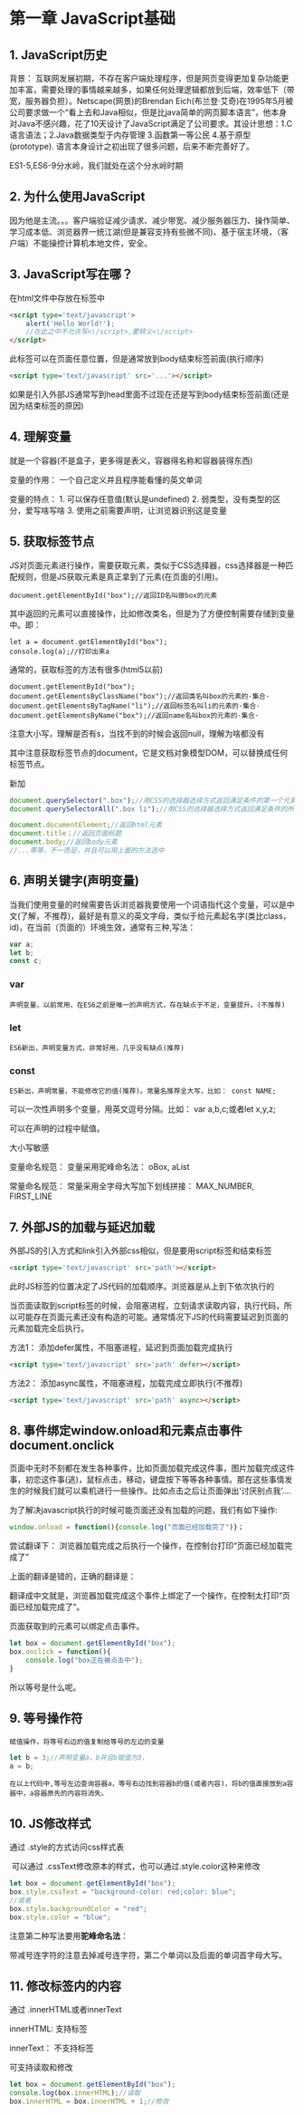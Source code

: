 # 第一章 JavaScript基础

## 1. JavaScript历史

背景： 互联网发展初期，不存在客户端处理程序，但是网页变得更加复杂功能更加丰富，需要处理的事情越来越多，如果任何处理逻辑都放到后端，效率低下（带宽，服务器负担）。Netscape(网景)的Brendan Eich(布兰登·艾奇)在1995年5月被公司要求做一个“看上去和Java相似，但是比java简单的网页脚本语言”，他本身对Java不感兴趣，花了10天设计了JavaScript满足了公司要求。其设计思想：1.C语言语法；2.Java数据类型于内存管理 3.函数第一等公民 4.基于原型(prototype). 语言本身设计之初出现了很多问题，后来不断完善好了。

ES1-5,ES6-9分水岭，我们就处在这个分水岭时期

## 2. 为什么使用JavaScript

因为他是主流。。。客户端验证减少请求、减少带宽、减少服务器压力、操作简单、学习成本低、浏览器界一统江湖(但是兼容支持有些微不同)、基于宿主环境，（客户端）不能操控计算机本地文件，安全。

## 3. JavaScript写在哪？

在html文件中存放在<script type='text/javascript'></script>标签中

```HTML
<script type='text/javascript'>
	alert('Hello World!');
    //在此之中不允许写<\/script>,要转义<\/script>
</script>
```

此标签可以在页面任意位置，但是通常放到body结束标签前面(执行顺序)

```html
<script type='text/javascript' src='...'></script>
```

如果是引入外部JS通常写到head里面不过现在还是写到body结束标签前面(还是因为结束标签的原因)

## 4. 理解变量

就是一个容器(不是盒子，更多得是表义，容器得名称和容器装得东西)

变量的作用： 一个自己定义并且程序能看懂的英文单词

变量的特点： 1. 可以保存任意值(默认是undefined) 2. 弱类型，没有类型的区分，爱写啥写啥 3. 使用之前需要声明，让浏览器识别这是变量

## 5. 获取标签节点

JS对页面元素进行操作，需要获取元素，类似于CSS选择器，css选择器是一种匹配规则，但是JS获取元素是真正拿到了元素(在页面的引用)。

```JS
document.getElementById("box");//返回ID名叫做box的元素
```

其中返回的元素可以直接操作，比如修改类名，但是为了方便控制需要存储到变量中。即：

```JS
let a = document.getElementById("box");
console.log(a);//打印出来a
```

通常的，获取标签的方法有很多(html5以前)

```JS
document.getElementById("box");
document.getElementsByClassName("box");//返回类名叫box的元素的·集合·
document.getElementsByTagName("li");//返回标签名叫li的元素的·集合·
document.getElementsByName("box");//返回name名叫box的元素的·集合·
```

注意大小写，理解是否有s，当找不到的时候会返回null，理解为啥都没有

其中注意获取标签节点的document，它是文档对象模型DOM，可以替换成任何标签节点。

新加

```js
document.querySelector(".box");//用CSS的选择器选择方式返回满足条件的第一个元素
document.querySelectorAll(".box li");//用CSS的选择器选择方式返回满足条件的所有的元素集合
```

```js
document.documentElement;//返回html元素
document.title；//返回页面标题
document.body;//返回body元素
//...等等，不一而足，并且可以用上面的方法选中
```

## 6. 声明关键字(声明变量)

当我们使用变量的时候需要告诉浏览器我要使用一个词语指代这个变量，可以是中文(了解，不推荐)，最好是有意义的英文字母，类似于给元素起名字(类比class，id)，在当前（页面的）环境生效，通常有三种,写法： 

```js
var a;
let b;
const c;
```

### var

	声明变量，以前常用，在ES6之前是唯一的声明方式，存在缺点于不足，变量提升。(不推荐)

### let

	ES6新出，声明变量方式，非常好用，几乎没有缺点(推荐)

### const

	ES新出，声明常量，不能修改它的值(推荐)。常量名推荐全大写，比如： const NAME;

可以一次性声明多个变量，用英文逗号分隔。比如： var a,b,c;或者let x,y,z;

可以在声明的过程中赋值。

大小写敏感

变量命名规范： 变量采用驼峰命名法： oBox, aList

常量命名规范： 常量采用全字母大写加下划线拼接： MAX_NUMBER, FIRST_LINE

## 7. 外部JS的加载与延迟加载

外部JS的引入方式和link引入外部css相似，但是要用script标签和结束标签

```html
<script type='text/javascript' src='path'></script>
```

此时JS标签的位置决定了JS代码的加载顺序。浏览器是从上到下依次执行的

当页面读取到script标签的时候，会阻塞进程，立刻请求读取内容，执行代码，所以可能存在页面元素还没有构造的可能。通常情况下JS的代码需要延迟到页面的元素加载完全后执行。

方法1： 添加defer属性，不阻塞进程，延迟到页面加载完成执行

```html
<script type='text/javascript' src='path' defer></script>
```

方法2： 添加async属性，不阻塞进程，加载完成立即执行(不推荐)

```html
<script type='text/javascript' src='path' async></script>
```

## 8. 事件绑定window.onload和元素点击事件document.onclick

页面中无时不刻都在发生各种事件，比如页面加载完成这件事，图片加载完成这件事，初恋这件事(逃)，鼠标点击，移动，键盘按下等等各种事情。那在这些事情发生的时候我们就可以乘机进行一些操作。比如点击之后让页面弹出‘讨厌别点我’.... 

为了解决javascript执行的时候可能页面还没有加载的问题，我们有如下操作:

```js
window.onload = function(){console.log("页面已经加载完了")}；
```

尝试翻译下： 浏览器加载完成之后执行一个操作，在控制台打印“页面已经加载完成了”

上面的翻译是错的，正确的翻译是：

翻译成中文就是，浏览器加载完成这个事件上绑定了一个操作，在控制太打印“页面已经加载完成了”。

页面获取到的元素可以绑定点击事件。

```js
let box = document.getElementById("box");
box.onclick = function(){
    console.log("box正在被点击中");
}
```

所以等号是什么呢。

## 9. 等号操作符

	赋值操作，将等号右边的值复制给等号的左边的变量

```js
let b = 3;//声明变量a，b并且b赋值为3，
a = b;
```

	在以上代码中,等号左边查询容器a，等号右边找到容器b的值(或者内容)，将b的值直接放到a容器中，a容器原先的内容将消失。

## 10. JS修改样式

通过 .style的方式访问css样式表

​	可以通过 .cssText修改原本的样式，也可以通过.style.color这种来修改

```js
let box = document.getElementById("box");
box.style.cssText = "background-color: red;color: blue";
//或者
box.style.backgroundColor = "red";
box.style.color = "blue";
```

注意第二种写法要用**驼峰命名法**：

​	带减号连字符的注意去掉减号连字符，第二个单词以及后面的单词首字母大写。

## 11. 修改标签内的内容

通过 .innerHTML或者innerText

innerHTML: 支持标签

innerText： 不支持标签

可支持读取和修改

```js
let box = document.getElementById("box");
console.log(box.innerHTML);//读取
box.innerHTML = box.innerHTML + 1;//修改
```










